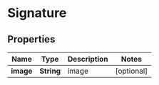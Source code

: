 

# Signature


## Properties

| Name | Type | Description | Notes |
|------------ | ------------- | ------------- | -------------|
|**image** | **String** | image |  [optional] |



